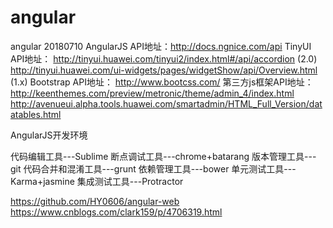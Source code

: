 # angular
angular
20180710
AngularJS API地址：http://docs.ngnice.com/api 
TinyUI API地址：
	http://tinyui.huawei.com/tinyui2/index.html#/api/accordion (2.0)
	http://tinyui.huawei.com/ui-widgets/pages/widgetShow/api/Overview.html (1.x)
Bootstrap API地址：
	http://www.bootcss.com/ 
第三方js框架API地址：
	http://keenthemes.com/preview/metronic/theme/admin_4/index.html 
	http://avenueui.alpha.tools.huawei.com/smartadmin/HTML_Full_Version/datatables.html 

AngularJS开发环境

代码编辑工具---Sublime
断点调试工具---chrome+batarang
版本管理工具---git
代码合并和混淆工具---grunt
依赖管理工具---bower
单元测试工具---Karma+jasmine
集成测试工具---Protractor

https://github.com/HY0606/angular-web
https://www.cnblogs.com/clark159/p/4706319.html
